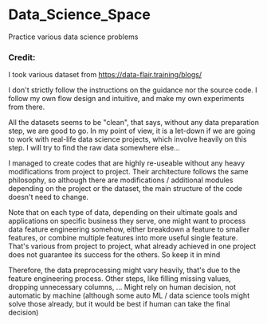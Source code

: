 # Data_Science_Space
Practice various data science problems

### Credit:
I took various dataset from https://data-flair.training/blogs/

I don't strictly follow the instructions on the guidance nor the source code. I follow my own flow design and intuitive, and make my own experiments from there.

All the datasets seems to be "clean", that says, without any data preparation step, we are good to go. In my point of view, it is a let-down if we are going to work with real-life data science projects, which involve heavily on this step. I will try to find the raw data somewhere else... 

I managed to create codes that are highly re-useable without any heavy modifications from project to project. Their architecture follows the same philosophy, so although there are modifications / additional modules depending on the project or the dataset, the main structure of the code doesn't need to change.

Note that on each type of data, depending on their ultimate goals and applications on specific business they serve, one might want to process data feature engineering somehow, either breakdown a feature to smaller features, or combine multiple features into more useful single feature. That's various from project to project, what already achieved in one project does not guarantee its success for the others. So keep it in mind

Therefore, the data preprocessing might vary heavily, that's due to the feature engineering process. Other steps, like filling missing values, dropping unnecessary columns, ... Might rely on human decision, not automatic by machine (although some auto ML / data science tools might solve those already, but it would be best if human can take the final decision)